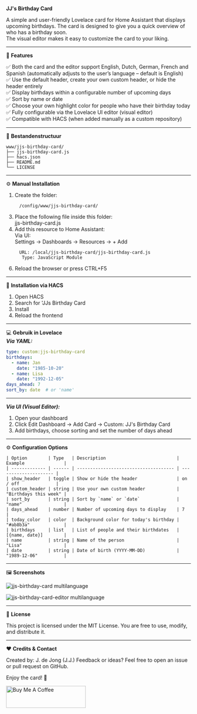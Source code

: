 **JJ's Birthday Card**  

A simple and user-friendly Lovelace card for Home Assistant that displays upcoming birthdays. The card is designed to give you a quick overview of who has a birthday soon.  
The visual editor makes it easy to customize the card to your liking.  

*********************************************************************************************************

🎉 **Features**  

✅ Both the card and the editor support English, Dutch, German, French and Spanish (automatically adjusts to the user’s language – default is English)  
✅ Use the default header, create your own custom header, or hide the header entirely  
✅ Display birthdays within a configurable number of upcoming days  
✅ Sort by name or date  
✅ Choose your own highlight color for people who have their birthday today  
✅ Fully configurable via the Lovelace UI editor (visual editor)  
✅ Compatible with HACS (when added manually as a custom repository)  

*********************************************************************************************************

📁 **Bestandenstructuur**  

```text
www/jjs-birthday-card/   
├── jjs-birthday-card.js          
├── hacs.json                         
├── README.md                       
└── LICENSE
```                      

*********************************************************************************************************  
  
⚙️ **Manual Installation**  
  
1. Create the folder:
```text
     /config/www/jjs-birthday-card/
```
3. Place the following file inside this folder:  
     jjs-birthday-card.js  
4. Add this resource to Home Assistant:  
   Via UI:  
   Settings → Dashboards → Resources → + Add
```text 
     URL: /local/jjs-birthday-card/jjs-birthday-card.js  
      Type: JavaScript Module
```
6. Reload the browser or press CTRL+F5  
   
*********************************************************************************************************  
  
🚀 **Installation via HACS**  
1. Open HACS 
3. Search for 'JJs Birthday Card
3. Install 
4. Reload the frontend  

*********************************************************************************************************  

💻 **Gebruik in Lovelace**  
***Via YAML:***  

```yaml
type: custom:jjs-birthday-card
birthdays:
  - name: Jan
    date: "1985-10-20"
  - name: Lisa
    date: "1992-12-05"
days_ahead: 7
sort_by: date  # or 'name'
```

-------------------------------------------------------------------------------------------------------

***Via UI (Visual Editor):***  
1. Open your dashboard
2. Click Edit Dashboard → Add Card → Custom: JJ's Birthday Card
3. Add birthdays, choose sorting and set the number of days ahead

*********************************************************************************************************

⚙️ **Configuration Options**  

```text
| Option        | Type   | Description                           | Example               |
| ------------- | ------ | ------------------------------------- | --------------------- |
| show_header   | toggle | Show or hide the header               | on / off              |
| custom_header | string | Use your own custom header            | "Birthdays this week" |
| sort_by       | string | Sort by `name` or `date`              | "name"                |
| days_ahead    | number | Number of upcoming days to display    | 7                     |
| today_color   | color  | Background color for today's birthday | "#ab8b3a"             |
| birthdays     | list   | List of people and their birthdates   | [{name, date}]        |
| name          | string | Name of the person                    | "Lisa"                |
| date          | string | Date of birth (YYYY-MM-DD)            | "1989-12-06"          |
```

*********************************************************************************************************

🖼️ **Screenshots**  

![jjs-birthday-card multilanguage](https://github.com/user-attachments/assets/fce82d13-a16b-401c-bee4-add6ca19b765)

![jjs-birthday-card-editor multilanguage](https://github.com/user-attachments/assets/ad3f261d-a61b-4970-a299-baf8c6cd22de)

*********************************************************************************************************

📄 **License**  

This project is licensed under the MIT License.
You are free to use, modify, and distribute it.

*********************************************************************************************************

❤️ **Credits & Contact**  

Created by: J. de Jong (J.J.)
Feedback or ideas? Feel free to open an issue or pull request on GitHub.

Enjoy the card! 🎂

<a href="https://www.buymeacoffee.com/jdejong" target="_blank"><img src="https://cdn.buymeacoffee.com/buttons/v2/default-yellow.png" alt="Buy Me A Coffee" style="height: 60px !important;width: 217px !important;" ></a>
